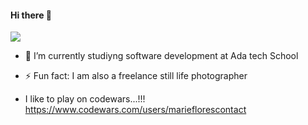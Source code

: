   ####                 Hi there 👋


![](https://media.giphy.com/media/ZVik7pBtu9dNS/giphy.gif)




- 🔭 I’m currently studiyng software development at Ada tech School

- ⚡ Fun fact: I am also a freelance still life photographer
- I like to play on codewars...!!! https://www.codewars.com/users/marieflorescontact

